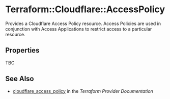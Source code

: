 # Terraform::Cloudflare::AccessPolicy

Provides a Cloudflare Access Policy resource. Access Policies are used
in conjunction with Access Applications to restrict access to a
particular resource.

## Properties

TBC

## See Also

* [cloudflare_access_policy](https://www.terraform.io/docs/providers/cloudflare/r/access_policy.html) in the _Terraform Provider Documentation_